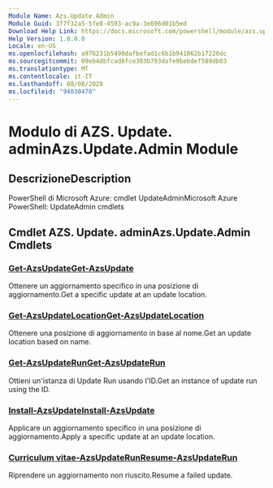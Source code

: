 ```yaml
---
Module Name: Azs.Update.Admin
Module Guid: 3f7f32a5-5fe8-4593-ac9a-3e696d01b5ed
Download Help Link: https://docs.microsoft.com/powershell/module/azs.update.admin
Help Version: 1.0.0.0
Locale: en-US
ms.openlocfilehash: a976231b5490dafbefad1c6b1b941062b17220dc
ms.sourcegitcommit: 09eb4dbfcad6fce303b793dafe9bebdef589db03
ms.translationtype: MT
ms.contentlocale: it-IT
ms.lasthandoff: 08/08/2020
ms.locfileid: "94030478"
---
```

# <span data-ttu-id="109db-101">Modulo di AZS. Update. admin</span><span class="sxs-lookup"><span data-stu-id="109db-101">Azs.Update.Admin Module</span></span>
## <span data-ttu-id="109db-102">Descrizione</span><span class="sxs-lookup"><span data-stu-id="109db-102">Description</span></span>
<span data-ttu-id="109db-103">PowerShell di Microsoft Azure: cmdlet UpdateAdmin</span><span class="sxs-lookup"><span data-stu-id="109db-103">Microsoft Azure PowerShell: UpdateAdmin cmdlets</span></span>

## <span data-ttu-id="109db-104">Cmdlet AZS. Update. admin</span><span class="sxs-lookup"><span data-stu-id="109db-104">Azs.Update.Admin Cmdlets</span></span>
### [<span data-ttu-id="109db-105">Get-AzsUpdate</span><span class="sxs-lookup"><span data-stu-id="109db-105">Get-AzsUpdate</span></span>](Get-AzsUpdate.md)
<span data-ttu-id="109db-106">Ottenere un aggiornamento specifico in una posizione di aggiornamento.</span><span class="sxs-lookup"><span data-stu-id="109db-106">Get a specific update at an update location.</span></span>

### [<span data-ttu-id="109db-107">Get-AzsUpdateLocation</span><span class="sxs-lookup"><span data-stu-id="109db-107">Get-AzsUpdateLocation</span></span>](Get-AzsUpdateLocation.md)
<span data-ttu-id="109db-108">Ottenere una posizione di aggiornamento in base al nome.</span><span class="sxs-lookup"><span data-stu-id="109db-108">Get an update location based on name.</span></span>

### [<span data-ttu-id="109db-109">Get-AzsUpdateRun</span><span class="sxs-lookup"><span data-stu-id="109db-109">Get-AzsUpdateRun</span></span>](Get-AzsUpdateRun.md)
<span data-ttu-id="109db-110">Ottieni un'istanza di Update Run usando l'ID.</span><span class="sxs-lookup"><span data-stu-id="109db-110">Get an instance of update run using the ID.</span></span>

### [<span data-ttu-id="109db-111">Install-AzsUpdate</span><span class="sxs-lookup"><span data-stu-id="109db-111">Install-AzsUpdate</span></span>](Install-AzsUpdate.md)
<span data-ttu-id="109db-112">Applicare un aggiornamento specifico in una posizione di aggiornamento.</span><span class="sxs-lookup"><span data-stu-id="109db-112">Apply a specific update at an update location.</span></span>

### [<span data-ttu-id="109db-113">Curriculum vitae-AzsUpdateRun</span><span class="sxs-lookup"><span data-stu-id="109db-113">Resume-AzsUpdateRun</span></span>](Resume-AzsUpdateRun.md)
<span data-ttu-id="109db-114">Riprendere un aggiornamento non riuscito.</span><span class="sxs-lookup"><span data-stu-id="109db-114">Resume a failed update.</span></span>

